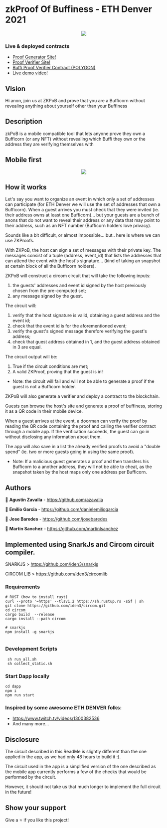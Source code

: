 # zkProof Of Buffiness - ETH Denver 2021

<p align="center">
  <img src="https://user-images.githubusercontent.com/45073251/154821162-3d4af844-1f74-4fdb-91c3-52e280e55c10.png"/>
</p>

### Live & deployed contracts
- [Proof Generator Site!](http://18.116.130.17/)
- [Proof Verifier Site!](https://zkbuffi.web.app/)
- [Buffi Proof Verifier Contract (POLYGON)](https://polygonscan.com/address/0xd2071645403cf00d6604337d4c17120cafe2286f)
- [Live demo video!](https://twitter.com/oiliw3/status/1495337272459218945?t=smOEXTFGCt1NSzK13muGHQ&s=19)

## Vision

Hi anon, join us at ZKPoB and prove that you are a Bufficorn without revealing anything about yourself other than your Buffiness
## Description

zkPoB is a mobile compatible tool that lets anyone prove they own a Bufficorn (or any NFT) without revealing which Buffi they own or the address they are verifying themselves with

## Mobile first

<p align="center">
  <img src="https://user-images.githubusercontent.com/45073251/154821939-e0df5284-d4d1-4b50-8e1e-8b1b06b34855.png"/>
</p>

## How it works

Let's say you want to organize an event in which only a set of addresses can participate (for ETH Denver we will use the set of addresses that own a Bufficorn). When a guest arrives you must check that they were invited (ie. their address owns at least one Bufficorn)... but your guests are a bunch of anons that do not want to reveal their address or any data that may point to their address, such as an NFT number (Bufficorn holders love privacy).

Sounds like a bit difficult, or almost impossible... but.. here is where we can use ZKProofs.

With ZKPoB, the host can sign a set of messages with their private key. The messages consist of a tuple (address, event_id) that lists the addresses that can attend the event with the host's signature... (kind of taking an snapshot at certain block of all the Bufficorn holders).

ZKPoB will construct a circom circuit that will take the following inputs:
1) the guests' addresses and event id signed by the host previously chosen from the pre-computed set;
2) any message signed by the guest.

The circuit will:
1) verify that the host signature is valid, obtaining a guest address and the event id;
2) check that the event id is for the aforementioned event;
3) verify the guest's signed message therefore verifying the guest's address;
4) check that guest address obtained in 1, and the guest address obtained in 3 are equal.

The circuit output will be:
1) True if the circuit conditions are met;
2) A valid ZKProof, proving that the guest is in!

* Note: the circuit will fail and will not be able to generate a proof if the guest is not a Bufficorn holder.

ZKPoB will also generate a verifier and deploy a contract to the blockchain.

Guests can browse the host's site and generate a proof of buffiness, storing it as a QR code in their mobile device.

When a guest arrives at the event, a doorman can verify the proof by reading the QR code containing the proof and calling the verifier contract through a mobile app. If the verification succeeds, the guest can go in without disclosing any information about them.

The app will also save in a list the already verified proofs to avoid a "double spend" (ie. two or more guests going in using the same proof).

* Note: If a malicious guest generates a proof and then transfers his Bufficorn to a another address, they will not be able to cheat, as the snapshot taken by the host maps only one address per Bufficorn.

## Authors

👤 **Agustin Zavalla** - https://github.com/azavalla

👤 **Emilio Garcia** - https://github.com/danielemiliogarcia

👤 **Jose Baredes** - https://github.com/josebaredes

👤 **Martin Sanchez** - https://github.com/martinlsanchez


## Implemented using SnarkJs and Circom circuit compiler.

SNARKJS > https://github.com/iden3/snarkjs

CIRCOM LIB > https://github.com/iden3/circomlib

### Requirements
```
# RUST (how to install rust)
curl --proto '=https' --tlsv1.2 https://sh.rustup.rs -sSf | sh
git clone https://github.com/iden3/circom.git
cd circom
cargo build  --release
cargo install --path circom

# snarkjs
npm install -g snarkjs


```

### Development Scripts
```
 sh run_all.sh
 sh collect_static.sh
```

### Start Dapp locally
```
cd dapp
npm i
npm run start
```

### Inspired by some awesome ETH DENVER folks:
* https://www.twitch.tv/videos/1300382536
* And many more...


## Disclosure

The circuit described in this ReadMe is slightly different than the one applied in the app, as we had only 48 hours to build it :).

The circuit used in the app is a simplified version of the one described as the mobile app currently performs a few of the checks that would be performed by the circuit.

However, it should not take us that much longer to implement the full circuit in the future!
## Show your support

Give a ⭐️ if you like this project!

